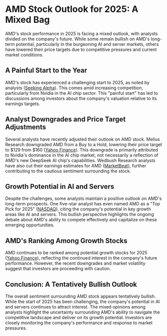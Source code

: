 # AMD Stock Outlook for 2025: A Mixed Bag

AMD's stock performance in 2025 is facing a mixed outlook, with analysts divided on the company's future. While some remain bullish on AMD's long-term potential, particularly in the burgeoning AI and server markets, others have lowered their price targets due to competitive pressures and current market conditions.

## A Painful Start to the Year

AMD's stock has experienced a challenging start to 2025, as noted by analysts ([Seeking Alpha](https://seekingalpha.com/article/4749190-amd-painful-start-to-big-2025)). This comes amid increasing competition, particularly from Nvidia in the AI chip sector.  This "painful start" has led to discussions among investors about the company's valuation relative to its earnings targets.

## Analyst Downgrades and Price Target Adjustments

Several analysts have recently adjusted their outlook on AMD stock.  Melius Research downgraded AMD from a Buy to a Hold, lowering their price target to $129 from $160 ([Yahoo Finance](https://finance.yahoo.com/news/analyst-unveils-amd-stock-price-171300172.html)). This downgrade is primarily attributed to Nvidia's dominance in the AI chip market, not necessarily a reflection of AMD's new DeepSeek AI chip's capabilities.  Wedbush Research analysts have also cut their earnings estimates for AMD ([MarketBeat](https://www.marketbeat.com/instant-alerts/wedbush-research-analysts-cut-earnings-estimates-for-amd-2025-01-28/)), further contributing to the cautious sentiment surrounding the stock.

## Growth Potential in AI and Servers

Despite the challenges, some analysts maintain a positive outlook on AMD's long-term prospects.  One five-star analyst has even named AMD as a "Top Pick for 2025" ([NASDAQ](https://www.nasdaq.com/articles/why-amd-stock-one-five-star-analysts-top-picks-2025)), citing the company's potential in key growth areas like AI and servers.  This bullish perspective highlights the ongoing debate about AMD's ability to compete effectively and capitalize on these emerging opportunities.

##  AMD's Ranking Among Growth Stocks

AMD continues to be ranked among potential growth stocks for 2025 ([Yahoo Finance](https://finance.yahoo.com/news/advanced-micro-devices-amd-among-123741306.html)), reflecting the continued interest in the company's future performance.  However, the recent downgrades and market volatility suggest that investors are proceeding with caution.

## Conclusion: A Tentatively Bullish Outlook

The overall sentiment surrounding AMD stock appears tentatively bullish. While the start of 2025 has been challenging, the company's potential in AI and servers continues to attract interest. The mixed opinions among analysts highlight the uncertainty surrounding AMD's ability to navigate the competitive landscape and deliver on its growth potential. Investors are closely monitoring the company's performance and response to market pressures.